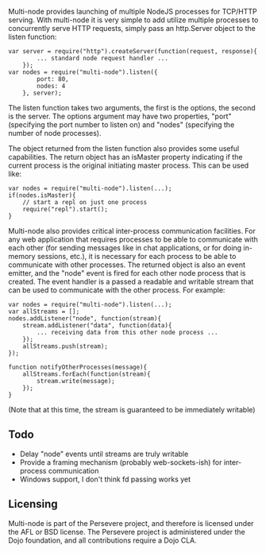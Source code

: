 Multi-node provides launching of multiple NodeJS processes for TCP/HTTP serving.
With multi-node it is very simple to add utilize multiple processes to concurrently
serve HTTP requests, simply pass an http.Server object to the listen function:

    var server = require("http").createServer(function(request, response){
            ... standard node request handler ...
        });
    var nodes = require("multi-node").listen({
    		port: 80, 
    		nodes: 4
    	}, server);

The listen function takes two arguments, the first is the options, the second is the 
server.  The options argument may have two properties, "port" (specifying the 
port number to listen on) and "nodes" (specifying the number of node processes).

The object returned from the listen function also provides some useful capabilities. 
The return object has an isMaster property indicating if the current process is the 
original initiating master process. This can be used like:

    var nodes = require("multi-node").listen(...);
    if(nodes.isMaster){
        // start a repl on just one process
        require("repl").start();
    }

Multi-node also provides critical inter-process communication facilities. For any web
application that requires processes to be able to communicate with each other 
(for sending messages like in chat applications, or for doing in-memory sessions, etc.),
it is necessary for each process to be able to communicate with other processes.
The returned object is also an event emitter, and the "node" event is fired for each
other node process that is created. The event handler is a passed a readable and 
writable stream that can be used to communicate with the other process. For example:

    var nodes = require("multi-node").listen(...);
    var allStreams = [];
    nodes.addListener("node", function(stream){
        stream.addListener("data", function(data){
            ... receiving data from this other node process ...
        });
        allStreams.push(stream);
    });
    
    function notifyOtherProcesses(message){
        allStreams.forEach(function(stream){
            stream.write(message);
        });
    }

(Note that at this time, the stream is guaranteed to be immediately writable)

Todo
----

* Delay "node" events until streams are truly writable
* Provide a framing mechanism (probably web-sockets-ish) for inter-process communication
* Windows support, I don't think fd passing works yet 

Licensing
--------

Multi-node is part of the Persevere project, and therefore is licensed under the
AFL or BSD license. The Persevere project is administered under the Dojo foundation,
and all contributions require a Dojo CLA.
 